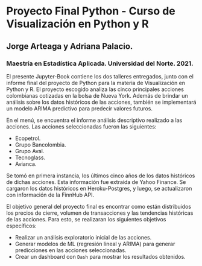 # Proyecto Final Python - Curso de Visualización en Python y R
## Jorge Arteaga y Adriana Palacio.
### Maestría en Estadística Aplicada. Universidad del Norte. 2021.

El presente Jupyter-Book contiene los dos talleres entregados, junto con el informe final del proyecto de Python para la materia de Visualización en Python y R. El proyecto escogido analiza las cinco principales acciones colombianas cotizadas en la bolsa de Nueva York. Además de brindar un análisis sobre los datos históricos de las acciones, también se implementará un modelo ARIMA predictivo para predecir valores futuros.

En el menú, se encuentra el informe análisis descriptivo realizado a las acciones. Las acciones seleccionadas fueron las siguientes:

* Ecopetrol.
* Grupo Bancolombia.
* Grupo Aval.
* Tecnoglass.
* Avianca.

Se tomó en primera instancia, los últimos cinco años de los datos históricos de dichas acciones. Esta información fue extraída de Yahoo Finance. Se cargaron los datos históricos en Heroku-Postgres, y luego, se actualizaron con información de la FinnHub API. 

El objetivo general del proyecto final es encontrar como están distribuidos los precios de cierre, volumen de transacciones y las tendencias históricas de las acciones. Para esto, se realizaran los siguientes objetivos específicos:

* Realizar un análisis exploratorio inicial de las acciones.
* Generar modelos de ML (regresión lineal y ARIMA) para generar predicciones en las acciones seleccionadas.
* Crear un dashboard con `Dash` para mostrar los resultados obtenidos.


